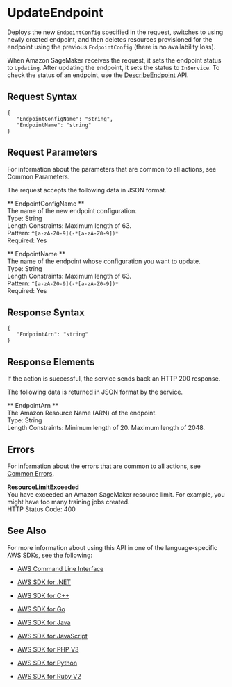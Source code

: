 # UpdateEndpoint<a name="API_UpdateEndpoint"></a>

 Deploys the new `EndpointConfig` specified in the request, switches to using newly created endpoint, and then deletes resources provisioned for the endpoint using the previous `EndpointConfig` \(there is no availability loss\)\. 

When Amazon SageMaker receives the request, it sets the endpoint status to `Updating`\. After updating the endpoint, it sets the status to `InService`\. To check the status of an endpoint, use the [DescribeEndpoint](http://docs.aws.amazon.com/sagemaker/latest/dg/API_DescribeEndpoint.html) API\. 

## Request Syntax<a name="API_UpdateEndpoint_RequestSyntax"></a>

```
{
   "EndpointConfigName": "string",
   "EndpointName": "string"
}
```

## Request Parameters<a name="API_UpdateEndpoint_RequestParameters"></a>

For information about the parameters that are common to all actions, see Common Parameters\.

The request accepts the following data in JSON format\.

 ** EndpointConfigName **   
The name of the new endpoint configuration\.  
Type: String  
Length Constraints: Maximum length of 63\.  
Pattern: `^[a-zA-Z0-9](-*[a-zA-Z0-9])*`   
Required: Yes

 ** EndpointName **   
The name of the endpoint whose configuration you want to update\.  
Type: String  
Length Constraints: Maximum length of 63\.  
Pattern: `^[a-zA-Z0-9](-*[a-zA-Z0-9])*`   
Required: Yes

## Response Syntax<a name="API_UpdateEndpoint_ResponseSyntax"></a>

```
{
   "EndpointArn": "string"
}
```

## Response Elements<a name="API_UpdateEndpoint_ResponseElements"></a>

If the action is successful, the service sends back an HTTP 200 response\.

The following data is returned in JSON format by the service\.

 ** EndpointArn **   
The Amazon Resource Name \(ARN\) of the endpoint\.  
Type: String  
Length Constraints: Minimum length of 20\. Maximum length of 2048\.

## Errors<a name="API_UpdateEndpoint_Errors"></a>

For information about the errors that are common to all actions, see [Common Errors](CommonErrors.md)\.

 **ResourceLimitExceeded**   
 You have exceeded an Amazon SageMaker resource limit\. For example, you might have too many training jobs created\.   
HTTP Status Code: 400

## See Also<a name="API_UpdateEndpoint_SeeAlso"></a>

For more information about using this API in one of the language\-specific AWS SDKs, see the following:

+  [AWS Command Line Interface](http://docs.aws.amazon.com/goto/aws-cli/sagemaker-2017-07-24/UpdateEndpoint) 

+  [AWS SDK for \.NET](http://docs.aws.amazon.com/goto/DotNetSDKV3/sagemaker-2017-07-24/UpdateEndpoint) 

+  [AWS SDK for C\+\+](http://docs.aws.amazon.com/goto/SdkForCpp/sagemaker-2017-07-24/UpdateEndpoint) 

+  [AWS SDK for Go](http://docs.aws.amazon.com/goto/SdkForGoV1/sagemaker-2017-07-24/UpdateEndpoint) 

+  [AWS SDK for Java](http://docs.aws.amazon.com/goto/SdkForJava/sagemaker-2017-07-24/UpdateEndpoint) 

+  [AWS SDK for JavaScript](http://docs.aws.amazon.com/goto/AWSJavaScriptSDK/sagemaker-2017-07-24/UpdateEndpoint) 

+  [AWS SDK for PHP V3](http://docs.aws.amazon.com/goto/SdkForPHPV3/sagemaker-2017-07-24/UpdateEndpoint) 

+  [AWS SDK for Python](http://docs.aws.amazon.com/goto/boto3/sagemaker-2017-07-24/UpdateEndpoint) 

+  [AWS SDK for Ruby V2](http://docs.aws.amazon.com/goto/SdkForRubyV2/sagemaker-2017-07-24/UpdateEndpoint) 